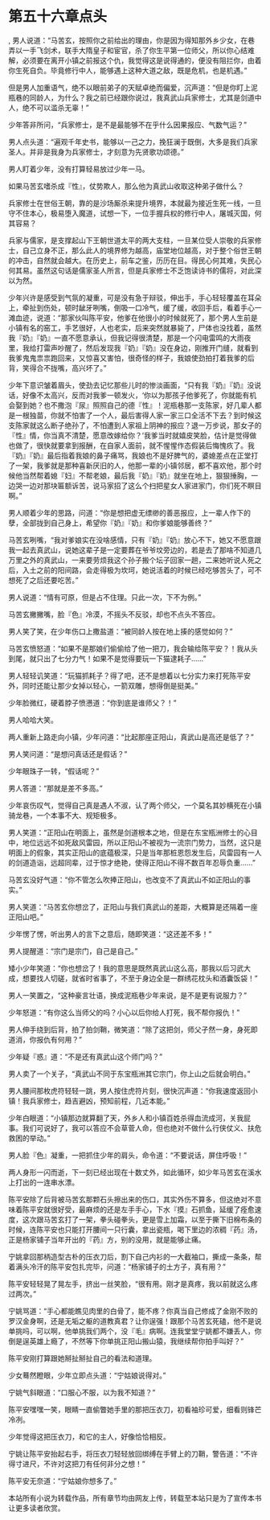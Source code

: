 # 第五十六章点头
,  男人说道：“马苦玄，按照你之前给出的理由，你是因为得知那外乡少女，在巷弄以一手飞剑术，联手大隋皇子和宦官，杀了你生平第一位师父，所以你心结难解，必须要在离开小镇之前报这个仇，我觉得这是说得通的，便没有阻拦你，由着你生死自负。毕竟修行中人，能够遇上这种大道之敌，既是危机，也是机遇。”
   但是男人加重语气，绝不以眼前弟子的天赋卓绝而偏爱，沉声道：“但是你盯上泥瓶巷的同龄人，为什么？我之前已经跟你说过，我真武山兵家修士，尤其是剑道中人，绝不可以滥杀无辜！”
   少年答非所问，“兵家修士，是不是最能够不在乎什么因果报应、气数气运？”
   男人点头道：“遍观千年史书，能够以一己之力，挽狂澜于既倒，大多是我们兵家圣人。并非是我身为兵家修士，才刻意为先贤歌功颂德。”
   男人盯着少年，没有打算轻易放过少年一马。
   如果马苦玄嗜杀成『性』，仗势欺人，那么他为真武山收取这种弟子做什么？
   兵家修士在世俗王朝，靠的是沙场厮杀来提升境界，本就最为接近生死一线，一旦守不住本心，极易堕入魔道，试想一下，一位手握兵权的修行中人，屠城灭国，何其容易？
   兵家与儒家，是支撑起山下王朝世道太平的两大支柱，一旦某位受人崇敬的兵家修士，自己立身不正，那么此人的境界修为越高，庙堂地位越高，对于整个俗世王朝的冲击，自然就会越大。在历史上，前车之鉴，历历在目。得民心何其难，失民心何其易。虽然这句话是儒家圣人所言，但是兵家修士不乏饱读诗书的儒将，对此深以为然。
   少年兴许是感受到气氛的凝重，可是没有急于辩驳，伸出手，手心轻轻覆盖在耳朵上，牵扯到伤处，顿时龇牙咧嘴，倒吸一口冷气，缓了缓，收回手后，看着手心一滩血迹，说道：“那家伙叫陈平安，他爹在他很小的时候就死了，那个男人生前是小镇有名的窑工，手艺很好，人也老实，后来突然就暴毙了，尸体也没找着，虽然我『奶』『奶』一直不愿意承认，但我记得很清楚，那是一个闪电雷鸣的大雨夜里，我给打雷声吵醒了，然后发现我『奶』『奶』没在身边，刚推开门缝，就看到我爹鬼鬼祟祟跑回来，又惊喜又害怕，很奇怪的样子，我娘使劲拍打着我爹的后背，笑得合不拢嘴，高兴坏了。”
   少年下意识皱着眉头，使劲去记忆那些儿时的惨淡画面，“只有我『奶』『奶』没说话，好像不太高兴，反而对我爹一顿发火，‘你以为那孩子他爹死了，你就能有机会娶到她？也不撒泡『尿』照照自己的德『性』！泥瓶巷那一支陈家，好几辈人都是一根独苗，你就不怕害了一个人，最后害得人家一家三口全活不下去？到时候这支陈家就这么断子绝孙了，不怕遭到人家祖上阴神的报应？退一万步说，那女子的『性』情，你当真不清楚，愿意改嫁给你？’我爹当时就嬉皮笑脸，估计是觉得做也做了，很快就要拿到报酬，在自家人面前，就不惺惺作态假装后悔愧疚了。我『奶』『奶』最后指着我娘的鼻子痛骂，我娘也不是好脾气的，婆媳差点在正堂打了一架，我爹就是那种喜新厌旧的人，他那一辈的小镇邻居，都不喜欢他，那个时候他当然帮着媳『妇』不帮老娘，最后我『奶』『奶』就坐在地上，狠狠捶胸，一边哭一边对那块匾额诉苦，说马家招了这么个扫把星女人家进家门，你们死不瞑目啊。”
   男人顺着少年的思路，问道：“你是想把虚无缥缈的善恶报应，上一辈人作下的孽，全部拢到自己身上，希望你『奶』『奶』和你爹娘能够善终？”
   马苦玄咧嘴，“我对爹娘实在没啥感情，只有『奶』『奶』放心不下，她又不愿意跟我一起去真武山，说她这辈子是一定要葬在爷爷坟旁边的，若是去了那啥不知道几万里之外的真武山，一来要劳烦我这个孙子搬个坛子回家一趟，二来她听说人死之后，入土之前的阳间路，会走得极为坎坷，她说活着的时候已经吃够苦头了，可不想死了之后还要吃苦。”
   男人说道：“情有可原，但是占不住理。只此一次，下不为例。”
   马苦玄撇撇嘴，脸『色』冷漠，不摇头不反驳，却也不点头不答应。
   男人笑了笑，在少年伤口上撒盐道：“被同龄人按在地上揍的感觉如何？”
   马苦玄愤怒道：“如果不是那娘们偷偷给了他一把刀，我会输给陈平安？！我从头到尾，就只出了七分力气！如果不是觉得要玩一下猫逮耗子……”
   男人轻轻讥笑道：“玩猫抓耗子？得了吧，还不是想着以七分实力来打死陈平安外，同时还能让那少女掉以轻心，一箭双雕，想得倒是挺美。”
   少年脸微红，硬着脖子愤懑道：“你到底是谁师父？！”
   男人哈哈大笑。
   两人重新上路走向小镇，少年问道：“比起那座正阳山，真武山是高还是低了？”
   男人笑问道：“是想问真话还是假话？”
   少年眼珠子一转，“假话呢？”
   男人答道：“那就是差不多高。”
   少年哀伤叹气，觉得自己真是遇人不淑，认了两个师父，一个莫名其妙横死在小镇骑龙巷，一个本事不大、规矩极多。
   男人笑道：“正阳山在明面上，虽然是剑道根本之地，但是在东宝瓶洲修士的心目中，地位远远不如死敌风雷园，所以正阳山不被视为一流宗门势力，当然，这只是明面上的假象，其实正阳山的底蕴极深，只是当年那桩恩怨发生后，风雷园有一人的剑道造诣，远超同辈，过于惊才绝艳，使得正阳山不得不数百年忍辱负重……”
   马苦玄没好气道：“你不管怎么吹捧正阳山，也改变不了真武山不如正阳山的事实。”
   男人笑道：“马苦玄你想岔了，正阳山与我们真武山的差距，大概算是还隔着一座正阳山吧。”
   少年愣了愣，听出男人的言下之意后，随即笑道：“这还差不多！”
   男人提醒道：“宗门是宗门，自己是自己。”
   矮小少年笑道：“你也想岔了！我的意思是既然真武山这么高，那我以后习武大成，想要找人切磋，就省时省事了，不至于身边全是一群绣花枕头和酒囊饭袋！”
   男人一笑置之，“这种豪言壮语，换成泥瓶巷少年来说，是不是更有说服力？”
   少年怒道：“有你这么当师父的吗？小心以后你给人打死，我不帮你报仇！”
   男人伸手绕到后背，拍了拍剑鞘，微笑道：“除了这把剑，师父孑然一身，身死即道消，你报仇有何用？”
   少年疑『惑』道：“不是还有真武山这个师门吗？”
   男人卖了一个关子，“真武山不同于东宝瓶洲其它宗门，你上山之后就会明白。”
   男人腰间那枚虎符轻轻一跳，男人按住虎符片刻，很快沉声道：“你我速度返回小镇！我兵家修士，趋吉避凶，预知前程，几近本能。”
   少年白眼道：“小镇那边就算翻了天，外乡人和小镇百姓杀得血流成河，关我屁事。我们可说好了，我可以答应不会草菅人命，但也绝对不做什么行侠仗义、扶危救困的举动。”
   男人脸『色』凝重，一把抓住少年的肩头，命令道：“不要说话，屏住呼吸！”
   两人身形一闪而逝，下一刻已经出现在十数丈外，如此循环，如少年马苦玄在溪水上打出的一连串水漂。
   陈平安除了后背被马苦玄那颗石头擦出来的伤口，其实外伤不算多，但这绝对不意味着陈平安就很好受，最麻烦的还是左手手心，下水『摸』石抓鱼，延缓了痊愈速度，这次跟马苦玄打了一架，拳头碰拳头，更是雪上加霜，以至于撕下旧棉布条的时候，连陈平安也只能打开腰间一只行囊，拿出瓷瓶，喝下里边的浓稠『药』汤，正是杨家铺子当年开出的『药』方，别的没用，就是能够止痛。
   宁姚拿回那柄造型古朴的压衣刀后，割下自己内衫的一大截袖口，撕成一条条，帮着满头冷汗的陈平安包扎完毕，问道：“杨家铺子的土方子，真有用？”
   陈平安轻轻晃了晃左手，挤出一丝笑脸，“很有用。刚才是真疼，我以前就这么疼过两次。”
   宁姚骂道：“手心都能瞧见肉里的白骨了，能不疼？你真当自己修成了金刚不败的罗汉金身啊，还是无垢之躯的道教真君？让你逞强！跟那个马苦玄死磕，他不是说单挑吗，可以啊，他单挑我们两个，没『毛』病啊。连我堂堂宁姚都不嫌丢人，你倒是逞英雄上瘾了，不然等下你单挑正阳山搬山猿，我继续帮你拍手叫好？”
   陈平安刚打算跟她掰扯掰扯自己的看法和道理。
   少女蓦然瞪眼，少年立即点头道：“宁姑娘说得对。”
   宁姚气斜眼道：“口服心不服，以为我不知道？”
   陈平安嘿嘿一笑，眼睛一直偷瞥她手里的那把压衣刀，初看袖珍可爱，细看则锋芒冷冽。
   少年觉得这把压衣刀，和它的主人，好像恰恰相反。
   宁姚让陈平安抬起右手，将压衣刀轻轻放回绑缚在手臂上的刀鞘，警告道：“不许得寸进尺，不许对这把刀有任何非分之想！”
   陈平安无奈道：“宁姑娘你想多了。”
  本站所有小说为转载作品，所有章节均由网友上传，转载至本站只是为了宣传本书让更多读者欣赏。